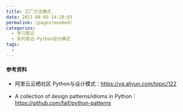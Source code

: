 ```yaml
---
title: 工厂方法模式
date: 2021-08-05 14:28:03
permalink: /pages/eee0ed/
categories:
  - 学习笔记
  - 系列笔记-Python设计模式
tags:
  - 
---
```







#### 参考资料

- 阿里云云栖社区 Python与设计模式：https://yq.aliyun.com/topic/122

- A collection of design patterns/idioms in Python：https://github.com/faif/python-patterns

  

